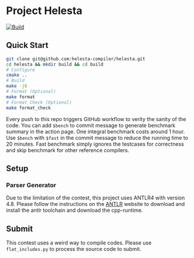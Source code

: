 # Project Helesta

[![Build](https://github.com/helesta-compiler/helesta/actions/workflows/check.yml/badge.svg)](https://github.com/helesta-compiler/helesta/actions/workflows/check.yml)

## Quick Start

```sh
git clone git@github.com:helesta-compiler/helesta.git
cd helesta && mkdir build && cd build
# Configure
cmake ..
# Build
make -j6
# Format (Optional)
make format
# Format Check (Optional)
make format_check
```

Every push to this repo triggers GitHub workflow to verity the sanity of the code. You can add `$bench` to commit message to generate benchmark summary in the action page. One integral benchmark costs around 1 hour. Use `$bench` with `$fast` in the commit message to reduce the running time to 20 minutes. Fast benchmark simply ignores the testcases for correctness and skip benchmark for other reference compilers.

## Setup

### Parser Generator

Due to the limitation of the contest, this project uses ANTLR4 with version 4.8. Please follow the instructions on the [ANTLR](https://www.antlr.org) website to download and install the antlr toolchain and download the cpp-runtime.

## Submit

This contest uses a weird way to compile codes. Please use `flat_includes.py` to process the source code to submit.
